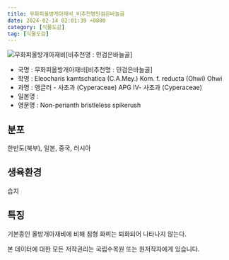 ```yaml
---
title: 무화피올방개아재비_비추천명민검은바늘골
date: 2024-02-14 02:01:39 +0800
category: [식물도감]
tag: [식물도감]
---
```




![무화피올방개아재비[비추천명 : 민검은바늘골]](/fileUpload/plants/basic/Cyperaceae/Eleocharis/5753/5753_1_th2.JPG)
- 국명 : 무화피올방개아재비[비추천명 : 민검은바늘골]
- 학명 : Eleocharis kamtschatica (C.A.Mey.) Kom. f. reducta (Ohwi) Ohwi
- 과명 : 앵글러 - 사초과 (Cyperaceae) APG Ⅳ- 사초과 (Cyperaceae)
- 일본명 : 
- 영문명 : Non-perianth bristleless spikerush


## 분포
한반도(북부), 일본, 중국, 러시아
## 생육환경
습지
## 특징
기본종인 올방개아재비에 비해 침형 화피는 퇴화되어 나타나지 않는다.






본 데이터에 대한 모든 저작권리는 국립수목원 또는 원저작자에게 있습니다.
